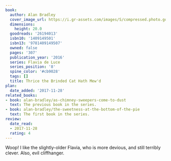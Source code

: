 ```yaml
---
book:
  author: Alan Bradley
  cover_image_url: https://i.gr-assets.com/images/S/compressed.photo.goodreads.com/books/1472540479l/26194013._SY475_.jpg
  dimensions:
    height: 20.0
  goodreads: '26194013'
  isbn10: '1409149501'
  isbn13: '9781409149507'
  owned: false
  pages: '307'
  publication_year: '2016'
  series: Flavia de Luce
  series_position: '8'
  spine_color: '#cb9028'
  tags: []
  title: Thrice the Brinded Cat Hath Mew'd
plan:
  date_added: '2017-11-28'
related_books:
- book: alan-bradley/as-chimney-sweepers-come-to-dust
  text: The previous book in the series.
- book: alan-bradley/the-sweetness-at-the-bottom-of-the-pie
  text: The first book in the series.
review:
  date_read:
  - 2017-11-28
  rating: 4
---
```


Woop! I like the slightly-older Flavia, who is more devious, and still terribly clever. Also, evil cliffhanger.
